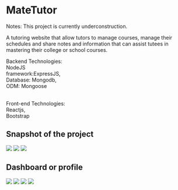 # MateTutor

Notes: This project is currently underconstruction.

A tutoring website that allow tutors to manage courses, manage their schedules and share notes and information that can assist tutees in mastering their college or school courses.

Backend Technologies:<br/>
NodeJS<br/>
framework:ExpressJS,<br/>
Database: Mongodb,<br/>
ODM: Mongoose<br/><br/>

Front-end Technologies:<br/>
Reactjs,<br/>
Bootstrap<br/>

<h2>Snapshot of the project</h2>
<img src="https://github.com/Siyabongahenry/Project-Images/blob/main/MateTutor/i1.png"/>
<img src="https://github.com/Siyabongahenry/Project-Images/blob/main/MateTutor/i2.png"/>
<img src="https://github.com/Siyabongahenry/Project-Images/blob/main/MateTutor/i3.png"/>
  <h2>Dashboard or profile</h2>
<img src="https://github.com/Siyabongahenry/Project-Images/blob/main/MateTutor/i4.png"/>
<img src="https://github.com/Siyabongahenry/Project-Images/blob/main/MateTutor/i5.png"/>
<img src="https://github.com/Siyabongahenry/Project-Images/blob/main/MateTutor/i6.png"/>
<img src="https://github.com/Siyabongahenry/Project-Images/blob/main/MateTutor/i7.png"/>





